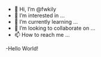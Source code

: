 - 👋 Hi, I’m @fwkily
- 👀 I’m interested in ...
- 🌱 I’m currently learning ...
- 💞️ I’m looking to collaborate on ...
- 📫 How to reach me ...

<!---
fwkily/fwkily is a ✨ special ✨ repository because its `README.md` (this file) appears on your GitHub profile.
You can click the Preview link to take a look at your changes.
--->

-Hello World!
